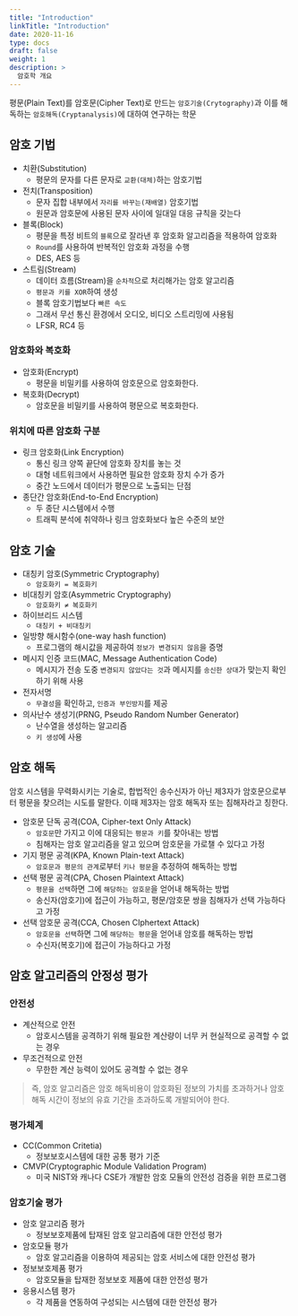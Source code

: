 ```yaml
---
title: "Introduction"
linkTitle: "Introduction"
date: 2020-11-16
type: docs
draft: false
weight: 1
description: >
  암호학 개요
---
```


평문(Plain Text)를 암호문(Cipher Text)로 만드는 `암호기술(Crytography)`과 이를 해독하는 `암호해독(Cryptanalysis)`에 대하여 연구하는 학문

암호 기법
---

- 치환(Substitution)
  - 평문의 문자를 다른 문자로 `교환(대체)`하는 암호기법
- 전치(Transposition)
  - 문자 집합 내부에서 `자리를 바꾸는(재배열)` 암호기법
  - 원문과 암호문에 사용된 문자 사이에 일대일 대응 규칙을 갖는다
- 블록(Block)
  - 평문을 특정 비트의 `블록`으로 잘라낸 후 암호화 알고리즘을 적용하여 암호화
  - `Round`를 사용하여 반복적인 암호화 과정을 수행
  - DES, AES 등
- 스트림(Stream)
  - 데이터 흐름(Stream)을 `순차적`으로 처리해가는 암호 알고리즘
  - `평문과 키를 XOR`하여 생성
  - 블록 암호기법보다 `빠른 속도`
  - 그래서 무선 통신 환경에서 오디오, 비디오 스트리밍에 사용됨
  - LFSR, RC4 등

### 암호화와 복호화

- 암호화(Encrypt)
  - 평문을 비밀키를 사용하여 암호문으로 암호화한다.
- 복호화(Decrypt)
  - 암호문을 비밀키를 사용하여 평문으로 복호화한다.

### 위치에 따른 암호화 구분

- 링크 암호화(Link Encryption)
  - 통신 링크 양쪽 끝단에 암호화 장치를 놓는 것
  - 대형 네트워크에서 사용하면 필요한 암호화 장치 수가 증가
  - 중간 노드에서 데이터가 평문으로 노출되는 단점
- 종단간 암호화(End-to-End Encryption)
  - 두 종단 시스템에서 수행
  - 트래픽 분석에 취약하나 링크 암호화보다 높은 수준의 보안

암호 기술
---

- 대칭키 암호(Symmetric Cryptography)
  - `암호화키 = 복호화키`
- 비대칭키 암호(Asymmetric Cryptography)
  - `암호화키 ≠ 복호화키`
- 하이브리드 시스템
  - `대칭키 + 비대칭키`
- 일방향 해시함수(one-way hash function)
  - 프로그램의 해시값을 제공하여 `정보가 변경되지 않음`을 증명
- 메시지 인증 코드(MAC, Message Authentication Code)
  - 메시지가 전송 도중 `변경되지 않았다는 것`과 메시지를 `송신한 상대`가 맞는지 확인하기 위해 사용
- 전자서명
  - `무결성`을 확인하고, `인증과 부인방지`를 제공
- 의사난수 생성기(PRNG, Pseudo Random Number Generator)
  - 난수열을 생성하는 알고리즘
  - `키 생성`에 사용

암호 해독
---

암호 시스템을 무력화시키는 기술로, 합법적인 송수신자가 아닌 제3자가 암호문으로부터 평문을 찾으려는 시도를 말한다. 이때 제3자는 암호 해독자 또는 침해자라고 칭한다.

- 암호문 단독 공격(COA, Cipher-text Only Attack)
  - `암호문`만 가지고 이에 대응되는 `평문과 키`를 찾아내는 방법
  - 침해자는 암호 알고리즘을 알고 있으며 암호문을 가로챌 수 있다고 가정
- 기지 평문 공격(KPA, Known Plain-text Attack)
  - `암호문과 평문의 관계`로부터 `키나 평문`을 추정하여 해독하는 방법
- 선택 평문 공격(CPA, Chosen Plaintext Attack)
  - `평문을 선택`하면 그에 `해당하는 암호문`을 얻어내 해독하는 방법
  - 송신자(암호기)에 접근이 가능하고, 평문/암호문 쌍을 침해자가 선택 가능하다고 가정
- 선택 암호문 공격(CCA, Chosen CIphertext Attack)
  - `암호문을 선택`하면 그에 `해당하는 평문`을 얻어내 암호를 해독하는 방법
  - 수신자(복호기)에 접근이 가능하다고 가정

암호 알고리즘의 안정성 평가
---

### 안전성

- 계산적으로 안전
  - 암호시스템을 공격하기 위해 필요한 계산량이 너무 커 현실적으로 공격할 수 없는 경우
- 무조건적으로 안전
  - 무한한 계산 능력이 있어도 공격할 수 없는 경우

> 즉, 암호 알고리즘은 암호 해독비용이 암호화된 정보의 가치를 초과하거나 암호 해독 시간이 정보의 유효 기간을 초과하도록 개발되어야 한다.

### 평가체계

- CC(Common Critetia)
  - 정보보호시스템에 대한 공통 평가 기준
- CMVP(Cryptographic Module Validation Program)
  - 미국 NIST와 캐나다 CSE가 개발한 암호 모듈의 안전성 검증을 위한 프로그램

### 암호기술 평가

- 암호 알고리즘 평가
  - 정보보호제품에 탑재된 암호 알고리즘에 대한 안전성 평가
- 암호모듈 평가
  - 암호 알고리즘을 이용하여 제공되는 암호 서비스에 대한 안전성 평가
- 정보보호제품 평가
  - 암호모듈을 탑재한 정보보호 제품에 대한 안전성 평가
- 응용시스템 평가
  - 각 제품을 연동하여 구성되는 시스템에 대한 안전성 평가
